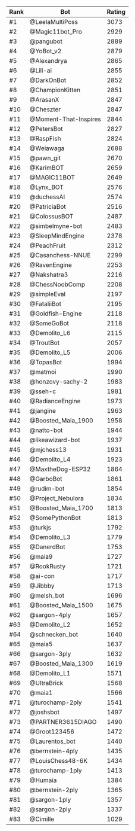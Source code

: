 Rank|Bot|Rating
---|---|---
#1|@LeelaMultiPoss|3073
#2|@Magic11bot_Pro|2929
#3|@pangubot|2889
#4|@YoBot_v2|2879
#5|@Alexandrya|2865
#6|@Lili-ai|2855
#7|@DarkOnBot|2852
#8|@ChampionKitten|2851
#9|@ArasanX|2847
#10|@Cheszter|2847
#11|@Moment-That-Inspires|2844
#12|@PetersBot|2827
#13|@RaspFish|2824
#14|@Weiawaga|2688
#15|@pawn_git|2670
#16|@KarimBOT|2659
#17|@MAGIC11BOT|2649
#18|@Lynx_BOT|2576
#19|@duchessAI|2574
#20|@PatriciaBot|2516
#21|@ColossusBOT|2487
#22|@simbelmyne-bot|2483
#23|@SleepMindEngine|2378
#24|@PeachFruit|2312
#25|@Casanchess-NNUE|2299
#26|@RavenEngine|2253
#27|@Nakshatra3|2216
#28|@ChessNoobComp|2208
#29|@simpleEval|2197
#30|@FataliiBot|2195
#31|@Goldfish-Engine|2118
#32|@SomeGoBot|2118
#33|@Demolito_L6|2115
#34|@TroutBot|2057
#35|@Demolito_L5|2006
#36|@TopasBot|1994
#37|@matmoi|1990
#38|@honzovy-sachy-2|1983
#39|@sseh-c|1981
#40|@RadianceEngine|1973
#41|@jangine|1963
#42|@Boosted_Maia_1900|1958
#43|@natto-bot|1944
#44|@likeawizard-bot|1937
#45|@mjchess13|1931
#46|@Demolito_L4|1923
#47|@MaxtheDog-ESP32|1864
#48|@GarboBot|1861
#49|@rudim-bot|1854
#50|@Project_Nebulora|1834
#51|@Boosted_Maia_1700|1813
#52|@SomePythonBot|1813
#53|@turkjs|1792
#54|@Demolito_L3|1779
#55|@DanerdBot|1753
#56|@maia9|1727
#57|@RookRusty|1721
#58|@ai-con|1717
#59|@Jibbby|1713
#60|@melsh_bot|1696
#61|@Boosted_Maia_1500|1675
#62|@sargon-4ply|1657
#63|@Demolito_L2|1652
#64|@schnecken_bot|1640
#65|@maia5|1637
#66|@sargon-3ply|1632
#67|@Boosted_Maia_1300|1619
#68|@Demolito_L1|1571
#69|@UltraBrick|1568
#70|@maia1|1566
#71|@turochamp-2ply|1541
#72|@joshsbot|1497
#73|@PARTNER3615DIAGO|1490
#74|@Groot123456|1472
#75|@Laurentos_bot|1440
#76|@bernstein-4ply|1435
#77|@LouisChess48-6K|1434
#78|@turochamp-1ply|1413
#79|@Humaia|1384
#80|@bernstein-2ply|1365
#81|@sargon-1ply|1357
#82|@sargon-2ply|1337
#83|@Cimille|1029
